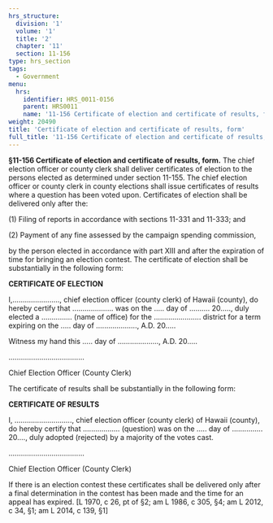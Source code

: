 ```yaml
---
hrs_structure:
  division: '1'
  volume: '1'
  title: '2'
  chapter: '11'
  section: 11-156
type: hrs_section
tags:
  - Government
menu:
  hrs:
    identifier: HRS_0011-0156
    parent: HRS0011
    name: '11-156 Certificate of election and certificate of results, form'
weight: 20490
title: 'Certificate of election and certificate of results, form'
full_title: '11-156 Certificate of election and certificate of results, form'
---
```

**§11-156 Certificate of election and certificate of results, form.** The chief election officer or county clerk shall deliver certificates of election to the persons elected as determined under section 11-155\. The chief election officer or county clerk in county elections shall issue certificates of results where a question has been voted upon. Certificates of election shall be delivered only after the:

(1) Filing of reports in accordance with sections 11-331 and 11-333; and

(2) Payment of any fine assessed by the campaign spending commission,

by the person elected in accordance with part XIII and after the expiration of time for bringing an election contest. The certificate of election shall be substantially in the following form:

**CERTIFICATE OF ELECTION**

I,......................., chief election officer (county clerk) of Hawaii (county), do hereby certify that .................... was on the ..... day of .......... 20....., duly elected a ............... (name of office) for the ....................... district for a term expiring on the ..... day of ...................., A.D. 20.....

Witness my hand this ..... day of ...................., A.D. 20.....

.....................................

Chief Election Officer (County Clerk)

The certificate of results shall be substantially in the following form:

**CERTIFICATE OF RESULTS**

I, ............................, chief election officer (county clerk) of Hawaii (county), do hereby certify that .................. (question) was on the ..... day of ............... 20...., duly adopted (rejected) by a majority of the votes cast.

.....................................

Chief Election Officer (County Clerk)

If there is an election contest these certificates shall be delivered only after a final determination in the contest has been made and the time for an appeal has expired. [L 1970, c 26, pt of §2; am L 1986, c 305, §4; am L 2012, c 34, §1; am L 2014, c 139, §1]